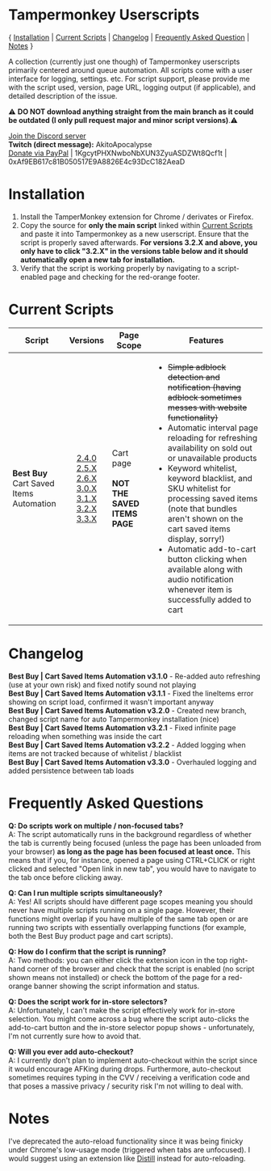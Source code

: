 # Tampermonkey Userscripts
{ [Installation](<https://github.com/albert-sun/tamper-scripts#Installation>) | [Current Scripts](<https://github.com/albert-sun/tamper-scripts#Current-Scripts>) | [Changelog](<https://github.com/albert-sun/tamper-scripts#Changelog>) | [Frequently Asked Question](<https://github.com/albert-sun/tamper-scripts#Frequently-Asked-Questions>) | [Notes](<https://github.com/albert-sun/tamper-scripts#Notes>) }

A collection (currently just one though) of Tampermonkey userscripts primarily centered around queue automation. All scripts come with a user interface for logging, settings. etc. For script support, please provide me with the script used, version, page URL, logging output (if applicable), and detailed description of the issue.

⚠️ **DO NOT download anything straight from the main branch as it could be outdated (I only pull request major and minor script versions)**.⚠️  

[Join the Discord server](<https://discord.gg/J6zfUvGkH2>)  
**Twitch (direct message):** AkitoApocalypse  
[Donate via PayPal](<https://www.paypal.com/donate?business=GFVTB9U2UGDL6&currency_code=USD>) | 1KgcytPHXNwboNbXUN3ZyuASDZWt8Qcf1t | 0xAf9EB617c81B050517E9A8826E4c93DcC182AeaD

# Installation  
1. Install the TamperMonkey extension for Chrome / derivates or Firefox.
2. Copy the source for **only the main script** linked within [Current Scripts](<https://github.com/albert-sun/tamper-scripts#Current-Scripts>) and paste it into Tampermonkey as a new userscript. Ensure that the script is properly saved afterwards. **For versions 3.2.X and above, you only have to click "3.2.X" in the versions table below and it should automatically open a new tab for installation.**  
3. Verify that the script is working properly by navigating to a script-enabled page and checking for the red-orange footer.

# Current Scripts
|Script|Versions|Page Scope|Features|
|----------------|:------------:|------------------------|--------|
|**Best Buy**<br>Cart Saved Items Automation|[2.4.0](https://github.com/albert-sun/tamper-scripts/blob/bestbuy-cart_2.4.0/bestbuy-cart/script_main.js)<br>[2.5.X](https://github.com/albert-sun/tamper-scripts/blob/bestbuy-cart_2.5/bestbuy-cart/script_main.js)<br>[2.6.X](https://github.com/albert-sun/tamper-scripts/blob/bestbuy-cart_2.6/bestbuy-cart/script_main.js)<br>[3.0.X](https://github.com/albert-sun/tamper-scripts/blob/bestbuy-cart_3.0/bestbuy-cart/script_main.js)<br>[3.1.X](https://github.com/albert-sun/tamper-scripts/blob/bestbuy-cart_3.1/bestbuy-cart/script_main.js)<br>[3.2.X](https://raw.githubusercontent.com/albert-sun/tamper-scripts/bestbuy-cart_3.2/bestbuy-cart/script_main.user.js)<br>[3.3.X](https://raw.githubusercontent.com/albert-sun/tamper-scripts/bestbuy-cart_3.3/bestbuy-cart/script_main.user.js)|Cart page<br><br>**NOT THE SAVED ITEMS PAGE**|<ul><li>~~Simple adblock detection and notification (having adblock sometimes messes with website functionality)<li>Automatic interval page reloading for refreshing availability on sold out or unavailable products~~</li><li>Keyword whitelist, keyword blacklist, and SKU whitelist for processing saved items (note that bundles aren't shown on the cart saved items display, sorry!)</li><li>Automatic add-to-cart button clicking when available along with audio notification whenever item is successfully added to cart</li></ul>|

# Changelog
**Best Buy | Cart Saved Items Automation v3.1.0** - Re-added auto refreshing (use at your own risk) and fixed notify sound not playing  
**Best Buy | Cart Saved Items Automation v3.1.1** - Fixed the lineItems error showing on script load, confirmed it wasn't important anyway  
**Best Buy | Cart Saved Items Automation v3.2.0** - Created new branch, changed script name for auto Tampermonkey installation (nice)  
**Best Buy | Cart Saved Items Automation v3.2.1** - Fixed infinite page reloading when something was inside the cart  
**Best Buy | Cart Saved Items Automation v3.2.2** - Added logging when items are not tracked because of whitelist / blacklist  
**Best Buy | Cart Saved Items Automation v3.3.0** - Overhauled logging and added persistence between tab loads

# Frequently Asked Questions
**Q: Do scripts work on multiple / non-focused tabs?**  
A: The script automatically runs in the background regardless of whether the tab is currently being focused (unless the page has been unloaded from your browser) **as long as the page has been focused at least once.** This means that if you, for instance, opened a page using CTRL+CLICK or right clicked and selected "Open link in new tab", you would have to navigate to the tab once before clicking away.  

**Q: Can I run multiple scripts simultaneously?**  
A: Yes! All scripts should have different page scopes meaning you should never have multiple scripts running on a single page. However, their functions might overlap if you have multiple of the same tab open or are running two scripts with essentially overlapping functions (for example, both the Best Buy product page and cart scripts).  

**Q: How do I confirm that the script is running?**  
A: Two methods: you can either click the extension icon in the top right-hand corner of the browser and check that the script is enabled (no script shown means not installed) or check the bottom of the page for a red-orange banner showing the script information and status.  

**Q: Does the script work for in-store selectors?**  
A: Unfortunately, I can't make the script effectively work for in-store selection. You might come across a bug where the script auto-clicks the add-to-cart button and the in-store selector popup shows - unfortunately, I'm not currently sure how to avoid that.  

**Q: Will you ever add auto-checkout?**  
A: I currently don't plan to implement auto-checkout within the script since it would encourage AFKing during drops. Furthermore, auto-checkout sometimes requires typing in the CVV / receiving a verification code and that poses a massive privacy / security risk I'm not willing to deal with.  

# Notes 
I've deprecated the auto-reload functionality since it was being finicky under Chrome's low-usage mode (triggered when tabs are unfocused). I would suggest using an extension like [Distill](https://chrome.google.com/webstore/detail/distill-web-monitor/inlikjemeeknofckkjolnjbpehgadgge?hl=en) instead for auto-reloading.
